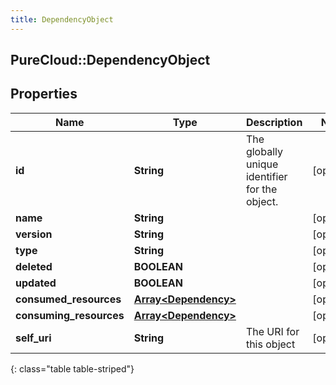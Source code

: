 ```yaml
---
title: DependencyObject
---
```

## PureCloud::DependencyObject

## Properties

|Name | Type | Description | Notes|
|------------ | ------------- | ------------- | -------------|
| **id** | **String** | The globally unique identifier for the object. | [optional] |
| **name** | **String** |  | [optional] |
| **version** | **String** |  | [optional] |
| **type** | **String** |  | [optional] |
| **deleted** | **BOOLEAN** |  | [optional] |
| **updated** | **BOOLEAN** |  | [optional] |
| **consumed_resources** | [**Array&lt;Dependency&gt;**](Dependency.html) |  | [optional] |
| **consuming_resources** | [**Array&lt;Dependency&gt;**](Dependency.html) |  | [optional] |
| **self_uri** | **String** | The URI for this object | [optional] |
{: class="table table-striped"}


